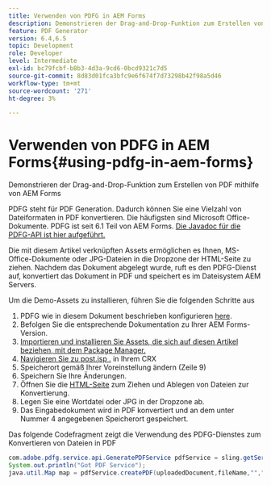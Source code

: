 ```yaml
---
title: Verwenden von PDFG in AEM Forms
description: Demonstrieren der Drag-and-Drop-Funktion zum Erstellen von PDF mithilfe von AEM Forms
feature: PDF Generator
version: 6.4,6.5
topic: Development
role: Developer
level: Intermediate
exl-id: bc79fcbf-b8b3-4d3a-9cd6-0bcd9321c7d5
source-git-commit: 8d83d01fca3bfc9e6f674f7d73298b42f98a5d46
workflow-type: tm+mt
source-wordcount: '271'
ht-degree: 3%

---
```


# Verwenden von PDFG in AEM Forms{#using-pdfg-in-aem-forms}

Demonstrieren der Drag-and-Drop-Funktion zum Erstellen von PDF mithilfe von AEM Forms

PDFG steht für PDF Generation. Dadurch können Sie eine Vielzahl von Dateiformaten in PDF konvertieren. Die häufigsten sind Microsoft Office-Dokumente. PDFG ist seit 6.1 Teil von AEM Forms.
[Die Javadoc für die PDFG-API ist hier aufgeführt.](https://www.adobe.io/experience-manager/reference-materials/6-5/forms/javadocs/index.html?com/adobe/fd/output/api/OutputService.html)

Die mit diesem Artikel verknüpften Assets ermöglichen es Ihnen, MS-Office-Dokumente oder JPG-Dateien in die Dropzone der HTML-Seite zu ziehen. Nachdem das Dokument abgelegt wurde, ruft es den PDFG-Dienst auf, konvertiert das Dokument in PDF und speichert es im Dateisystem AEM Servers.

Um die Demo-Assets zu installieren, führen Sie die folgenden Schritte aus

1. PDFG wie in diesem Dokument beschrieben konfigurieren [here](https://helpx.adobe.com/de/experience-manager/6-4/forms/using/install-configure-pdf-generator.html).
1. Befolgen Sie die entsprechende Dokumentation zu Ihrer AEM Forms-Version.
1. [Importieren und installieren Sie Assets, die sich auf diesen Artikel beziehen, mit dem Package Manager.](assets/createpdfgdemov2.zip)
1. [Navigieren Sie zu post.jsp .](http://localhost:4502/apps/AemFormsSamples/components/createPDF/POST.jsp) in Ihrem CRX
1. Speicherort gemäß Ihrer Voreinstellung ändern (Zeile 9)
1. Speichern Sie Ihre Änderungen.
1. Öffnen Sie die [  HTML-Seite](http://localhost:4502/content/DocumentServices/CreatePDFG.html) zum Ziehen und Ablegen von Dateien zur Konvertierung.
1. Legen Sie eine Wortdatei oder JPG in der Dropzone ab.
1. Das Eingabedokument wird in PDF konvertiert und an dem unter Nummer 4 angegebenen Speicherort gespeichert.

Das folgende Codefragment zeigt die Verwendung des PDFG-Dienstes zum Konvertieren von Dateien in PDF

```java
com.adobe.pdfg.service.api.GeneratePDFService pdfService = sling.getService(com.adobe.pdfg.service.api.GeneratePDFService.class);
System.out.println("Got PDF Service");
java.util.Map map = pdfService.createPDF(uploadedDocument,fileName,"","Standard","No Security", null, null);
```
